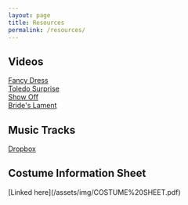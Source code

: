 ```yaml
---
layout: page
title: Resources
permalink: /resources/
---
```


<h2>Videos</h2>

[Fancy Dress](https://drive.google.com/drive/folders/19mBSS5xT6ayaqaiVR5aI6qkFCaqa6-DI)
<br>
[Toledo Surprise](https://drive.google.com/drive/folders/1ie0JgmZkMlG2qFsuTdqIyZmD9q8fjMKN)
<br>
[Show Off](https://drive.google.com/file/d/1gHBnBFRp1u6tZWZPB3ET6caAT7dbUTdp/view?usp=sharing)
<br>
[Bride's Lament](https://drive.google.com/file/d/1tNP0b8P5Zr5FsM9m3lWZFhpId7e2TYt8/view?usp=share_link)


<h2>Music Tracks</h2>

[Dropbox](https://www.dropbox.com/scl/fo/cxuc2wkl7tpjjb118x8bh/h/Music%20Tracks?dl=0&subfolder_nav_tracking=1)

<h2>Costume Information Sheet</h2>
[Linked here](/assets/img/COSTUME%20SHEET.pdf)